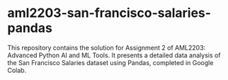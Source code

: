 # aml2203-san-francisco-salaries-pandas
This repository contains the solution for Assignment 2 of AML2203: Advanced Python AI and ML Tools. It presents a detailed data analysis of the San Francisco Salaries dataset using Pandas, completed in Google Colab.
